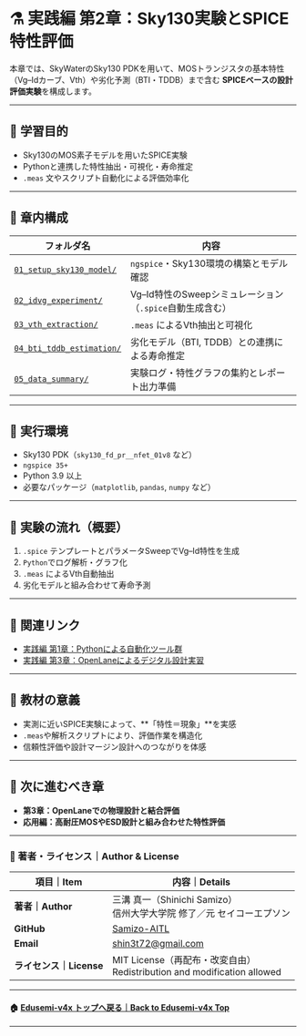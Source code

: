 # ⚗️ 実践編 第2章：Sky130実験とSPICE特性評価

本章では、SkyWaterのSky130 PDKを用いて、MOSトランジスタの基本特性（Vg–Idカーブ、Vth）や劣化予測（BTI・TDDB）まで含む **SPICEベースの設計評価実験**を構成します。

---

## 🎯 学習目的

- Sky130のMOS素子モデルを用いたSPICE実験
- Pythonと連携した特性抽出・可視化・寿命推定
- `.meas` 文やスクリプト自動化による評価効率化

---

## 📁 章内構成

| フォルダ名 | 内容 |
|------------|------|
| [`01_setup_sky130_model/`](01_setup_sky130_model/) | `ngspice`・Sky130環境の構築とモデル確認 |
| [`02_idvg_experiment/`](02_idvg_experiment/) | Vg–Id特性のSweepシミュレーション（`.spice`自動生成含む） |
| [`03_vth_extraction/`](03_vth_extraction/) | `.meas` によるVth抽出と可視化 |
| [`04_bti_tddb_estimation/`](04_bti_tddb_estimation/) | 劣化モデル（BTI, TDDB）との連携による寿命推定 |
| [`05_data_summary/`](05_data_summary/) | 実験ログ・特性グラフの集約とレポート出力準備 |

---

## 🔧 実行環境

- Sky130 PDK（`sky130_fd_pr__nfet_01v8` など）
- `ngspice 35+`
- Python 3.9 以上
- 必要なパッケージ（`matplotlib`, `pandas`, `numpy` など）

---

## 🔁 実験の流れ（概要）

1. `.spice` テンプレートとパラメータSweepでVg–Id特性を生成
2. `Python`でログ解析・グラフ化
3. `.meas` によるVth自動抽出
4. 劣化モデルと組み合わせて寿命予測

---

## 📘 関連リンク

- [実践編 第1章：Pythonによる自動化ツール群](../e_chapter1_python_automation_tools/README.md)
- [実践編 第3章：OpenLaneによるデジタル設計実習](../e_chapter3_openlane_practice/README.md)

---

## 📌 教材の意義

- 実測に近いSPICE実験によって、**「特性＝現象」**を実感
- `.meas`や解析スクリプトにより、評価作業を構造化
- 信頼性評価や設計マージン設計へのつながりを体感

---

## 🧭 次に進むべき章

- **第3章：OpenLaneでの物理設計と結合評価**
- **応用編：高耐圧MOSやESD設計と組み合わせた特性評価**

---

### 👤 著者・ライセンス｜Author & License

| 項目｜Item | 内容｜Details |
|------------|----------------------------|
| **著者｜Author** | 三溝 真一（Shinichi Samizo）<br>信州大学大学院 修了／元 セイコーエプソン |
| **GitHub** | [Samizo-AITL](https://github.com/Samizo-AITL) |
| **Email** | [shin3t72@gmail.com](mailto:shin3t72@gmail.com) |
| **ライセンス｜License** | MIT License（再配布・改変自由）<br>Redistribution and modification allowed |

---

#### 🏠 [Edusemi-v4x トップへ戻る｜Back to Edusemi-v4x Top](../README.md)

---
